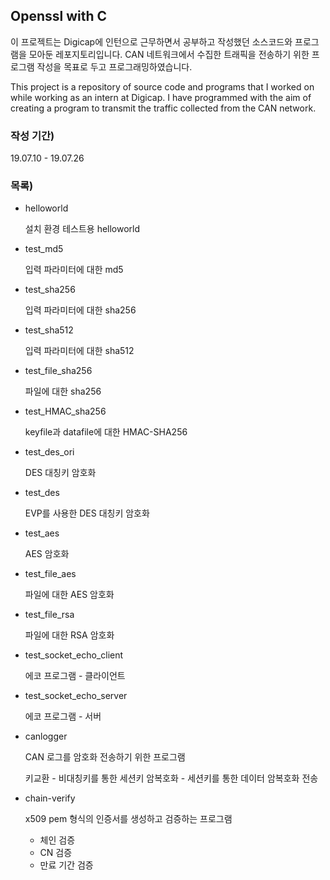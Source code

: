 ## Openssl with C

이 프로젝트는 Digicap에 인턴으로 근무하면서 공부하고 작성했던 소스코드와 프로그램을 모아둔 레포지토리입니다. CAN 네트워크에서 수집한 트래픽을 전송하기 위한 프로그램 작성을 목표로 두고 프로그래밍하였습니다.

This project is a repository of source code and programs that I worked on while working as an intern at Digicap. I have programmed with the aim of creating a program to transmit the traffic collected from the CAN network.

### 작성 기간)

19.07.10 - 19.07.26

### 목록)

- helloworld

  설치 환경 테스트용 helloworld

- test_md5

  입력 파라미터에 대한 md5

- test_sha256

  입력 파라미터에 대한 sha256

- test_sha512

  입력 파라미터에 대한 sha512

- test_file_sha256

  파일에 대한 sha256

- test_HMAC_sha256

  keyfile과 datafile에 대한 HMAC-SHA256

- test_des_ori

  DES 대칭키 암호화

- test_des

  EVP를 사용한 DES 대칭키 암호화

- test_aes

  AES 암호화

- test_file_aes

  파일에 대한 AES 암호화

- test_file_rsa

  파일에 대한 RSA 암호화

- test_socket_echo_client

  에코 프로그램 - 클라이언트

- test_socket_echo_server

  에코 프로그램 - 서버

- canlogger

  CAN 로그를 암호화 전송하기 위한 프로그램

  키교환 - 비대칭키를 통한 세션키 암복호화 - 세션키를 통한 데이터 암복호화 전송

- chain-verify

  x509 pem 형식의 인증서를 생성하고 검증하는 프로그램

  - 체인 검증
  - CN 검증
  - 만료 기간 검증